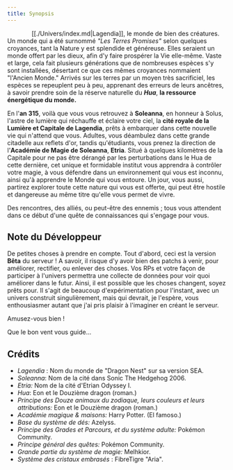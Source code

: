 ```yaml
---
title: Synopsis
---
```


    [[./Univers/index.md|Lagendia]], le monde de bien des créatures. Un monde qui a été surnommé *"Les Terres Promises"* selon quelques croyances, tant la Nature y est splendide et généreuse. Elles seraient un monde offert par les dieux, afin d'y faire prospérer la Vie elle-même.
Vaste et large, cela fait plusieurs générations que de nombreuses espèces s'y sont installées, désertant ce que ces mêmes croyances nommaient "l'Ancien Monde." Arrivés sur les terres par un moyen très sacrificiel, les espèces se repeuplent peu à peu, apprenant des erreurs de leurs ancêtres, à savoir prendre soin de la réserve naturelle du ***Hua***, **la ressource énergétique du monde.**

En l'**an 315**, voilà que vous vous retrouvez à **Soleanna**, en honneur à Solus, l'astre de lumière qui réchauffe et éclaire votre ciel, la **cité royale de la Lumière et Capitale de Lagendia**, prêts à embarquer dans cette nouvelle vie qui n'attend que vous. Adultes, vous déambulez dans cette grande citadelle aux reflets d'or, tandis qu'étudiants, vous prenez la direction de l'**Académie de Magie de Soleanna**, **Etria**. 
Situé à quelques kilomètres de la Capitale pour ne pas être dérangé par les perturbations dans le Hua de cette dernière, cet unique et formidable institut vous apprendra à contrôler votre magie, à vous défendre dans un environnement qui vous est inconnu, ainsi qu'à apprendre le Monde qui vous entoure. Un jour, vous aussi, partirez explorer toute cette nature qui vous est offerte, qui peut être hostile et dangereuse au même titre qu'elle vous permet de vivre. 

Des rencontres, des alliés, ou peut-être des ennemis ; tous vous attendent dans ce début d'une quête de connaissances qui s'engage pour vous.


## Note du Développeur

De petites choses à prendre en compte. 
Tout d'abord, ceci est la version **Bêta** du serveur ! A savoir, il risque d'y avoir bien des patchs à venir, pour améliorer, rectifier, ou enlever des choses. Vos RPs et votre façon de participer à l'univers permettra une collecte de données pour voir quoi améliorer dans le futur. Ainsi, il est possible que les choses changent, soyez prêts pour. Il s'agit de beaucoup d'expérimentation pour l'instant, avec un univers construit singulièrement, mais qui devrait, je l'espère, vous enthousiasmer autant que j'ai pris plaisir à l'imaginer en créant le serveur. 

Amusez-vous bien !

Que le bon vent vous guide...

## Crédits

- _Lagendia_ : Nom du monde de "Dragon Nest" sur sa version SEA. 
- _Soleanna_: Nom de la cité dans Sonic The Hedgehog 2006. 
- _Etria:_ Nom de la cité d'Etrian Odyssey I. 
- _Hua_: Eon et le Douzième dragon (roman.) 
- _Principe des Douze animaux du zodiaque, leurs couleurs et leurs attributions:_ Eon et le Douzième dragon (roman.) 
- _Académie magique & maisons:_ Harry Potter. (El famoso.) 
- _Base du système de dés:_ Azelyss. 
- _Principe des Grades et Parcours, et du système adulte:_ Pokémon Community. 
- _Principe général des quêtes:_ Pokémon Community.
- _Grande partie du système de magie:_ Melhkior. 
- _Système des cristaux embrasés_ : FibreTigre "Aria".